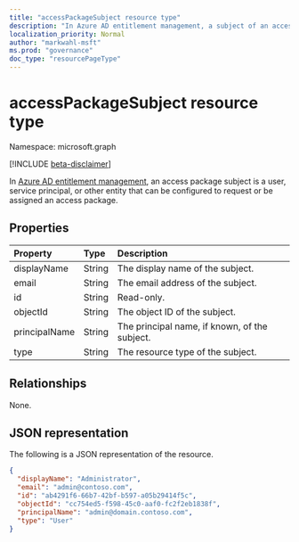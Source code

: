 ```yaml
---
title: "accessPackageSubject resource type"
description: "In Azure AD entitlement management, a subject of an access package assignment."
localization_priority: Normal
author: "markwahl-msft"
ms.prod: "governance"
doc_type: "resourcePageType"
---
```


# accessPackageSubject resource type

Namespace: microsoft.graph

[!INCLUDE [beta-disclaimer](../../includes/beta-disclaimer.md)]

In [Azure AD entitlement management](entitlementmanagement-root.md), an access package subject is a user, service principal, or other entity that can be configured to request or be assigned an access package.

## Properties

| Property     | Type        | Description |
|:-------------|:------------|:------------|
|displayName|String|The display name of the subject.|
|email|String|The email address of the subject.|
|id|String| Read-only.|
|objectId|String|The object ID of the subject.|
|principalName|String|The principal name, if known, of the subject.|
|type|String|The resource type of the subject.|

## Relationships

None.

## JSON representation

The following is a JSON representation of the resource.

<!-- {
  "blockType": "resource",
  "optionalProperties": [

  ],
  "@odata.type": "microsoft.graph.accessPackageSubject",
  "keyProperty": "id"
}-->

```json
{
  "displayName": "Administrator",
  "email": "admin@contoso.com",
  "id": "ab4291f6-66b7-42bf-b597-a05b29414f5c",
  "objectId": "cc754ed5-f598-45c0-aaf0-fc2f2eb1838f",
  "principalName": "admin@domain.contoso.com",
  "type": "User"
}
```

<!-- uuid: 16cd6b66-4b1a-43a1-adaf-3a886856ed98
2019-02-04 14:57:30 UTC -->
<!-- {
  "type": "#page.annotation",
  "description": "accessPackageSubject resource",
  "keywords": "",
  "section": "documentation",
  "tocPath": ""
}-->


